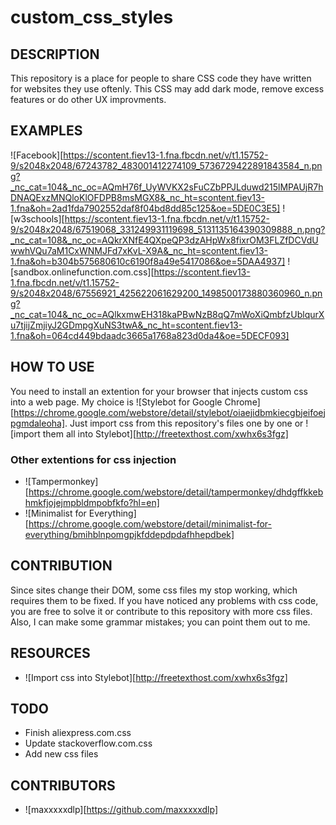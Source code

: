 # custom_css_styles
## DESCRIPTION
This repository is a place for people to share CSS code they have written for websites they use oftenly. This CSS may add dark mode, remove excess features or do other UX improvments.

## EXAMPLES
![Facebook][https://scontent.fiev13-1.fna.fbcdn.net/v/t1.15752-9/s2048x2048/67243782_483001412274109_5736729422891843584_n.png?_nc_cat=104&_nc_oc=AQmH76f_UyWVKX2sFuCZbPPJLduwd215lMPAUjR7hDNAQExzMNQloKlOFDPB8msMGX8&_nc_ht=scontent.fiev13-1.fna&oh=2ad1fda7902552daf8f04bd8dd85c125&oe=5DE0C3E5]
![w3schools][https://scontent.fiev13-1.fna.fbcdn.net/v/t1.15752-9/s2048x2048/67519068_331249931119698_5131135164390309888_n.png?_nc_cat=108&_nc_oc=AQkrXNfE4QXpeQP3dzAHpWx8fixrOM3FLZfDCVdUwwhVQu7aM1CxWNMJFd7xKvL-X9A&_nc_ht=scontent.fiev13-1.fna&oh=b304b575680610c6190f8a49e5417086&oe=5DAA4937]
![sandbox.onlinefunction.com.css][https://scontent.fiev13-1.fna.fbcdn.net/v/t1.15752-9/s2048x2048/67556921_425622061629200_1498500173880360960_n.png?_nc_cat=104&_nc_oc=AQlkxmwEH318kaPBwNzB8qQ7mWoXiQmbfzUblqurXu7tjijZmjiyJ2GDmpgXuNS3twA&_nc_ht=scontent.fiev13-1.fna&oh=064cd449bdaadc3665a1768a823d0da4&oe=5DECF093]


## HOW TO USE
You need to install an extention for your browser that injects custom css into a web page. My choice is ![Stylebot for Google Chrome][https://chrome.google.com/webstore/detail/stylebot/oiaejidbmkiecgbjeifoejpgmdaleoha].
Just import css from this repository's files one by one or ![import them all into Stylebot][http://freetexthost.com/xwhx6s3fgz]


### Other extentions for css injection
* ![Tampermonkey][https://chrome.google.com/webstore/detail/tampermonkey/dhdgffkkebhmkfjojejmpbldmpobfkfo?hl=en]
* ![Minimalist for Everything][https://chrome.google.com/webstore/detail/minimalist-for-everything/bmihblnpomgpjkfddepdpdafhhepdbek]


## CONTRIBUTION
Since sites change their DOM, some css files my stop working, which requires them to be fixed. If you have noticed any problems with css code, you are free to solve it or contribute to this repository with more css files. Also, I can make some grammar mistakes; you can point them out to me.


## RESOURCES
* ![Import css into Stylebot][http://freetexthost.com/xwhx6s3fgz]


## TODO
* Finish aliexpress.com.css
* Update stackoverflow.com.css
* Add new css files


## CONTRIBUTORS
* ![maxxxxxdlp][https://github.com/maxxxxxdlp]